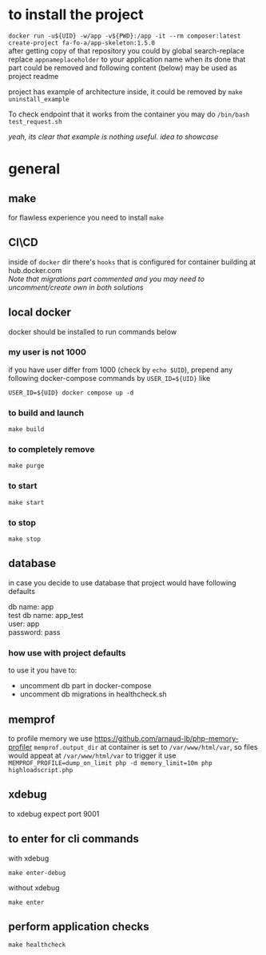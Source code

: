 # to install the project
`docker run -u${UID} -w/app -v${PWD}:/app -it --rm composer:latest create-project fa-fo-a/app-skeleton:1.5.0`<br>
after getting copy of that repository you could by global search-replace replace `appnameplaceholder` to your application name
when its done that part could be removed and following content (below) may be used as project readme

project has example of architecture inside, it could be removed by `make uninstall_example`

To check endpoint that it works from the container you may do `/bin/bash test_request.sh`

_yeah, its clear that example is nothing useful. idea to showcase_

# general

## make
for flawless experience you need to install `make`

## CI\CD
inside of `docker` dir there's `hooks` that is configured for container building at hub.docker.com<br>
_Note that migrations part commented and you may need to uncomment/create own in both solutions_

## local docker
docker should be installed to run commands below

### my user is not 1000
if you have user differ from 1000 (check by `echo $UID`), prepend any following docker-compose commands by `USER_ID=${UID}`
like
```
USER_ID=${UID} docker compose up -d
```

### to build and launch
```
make build
```

### to completely remove
```
make purge
```

### to start
```
make start
```
### to stop
```
make stop
```

## database
in case you decide to use database that project would have following defaults

db name: app<br>
test db name: app_test<br>
user: app<br>
password: pass<br>

### how use with project defaults
to use it you have to:
- uncomment db part in docker-compose
- uncomment db migrations in healthcheck.sh

## memprof
to profile memory we use https://github.com/arnaud-lb/php-memory-profiler
`memprof.output_dir` at container is set to `/var/www/html/var`, so files would appeat at `/var/www/html/var`
to trigger it use `MEMPROF_PROFILE=dump_on_limit php -d memory_limit=10m php highloadscript.php`

## xdebug
to xdebug expect port 9001

## to enter for cli commands
with xdebug
```
make enter-debug
```

without xdebug
```
make enter
```

## perform application checks
```
make healthcheck
```
